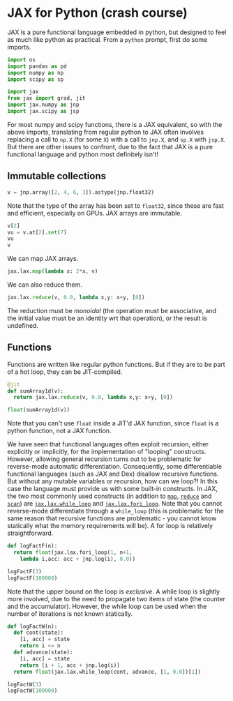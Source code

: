 # JAX for Python (crash course)



JAX is a pure functional language embedded in python, but designed to feel as much like python as practical. From a `python` prompt, first do some imports.
```python
import os
import pandas as pd
import numpy as np
import scipy as sp

import jax
from jax import grad, jit
import jax.numpy as jnp
import jax.scipy as jsp
```
For most numpy and scipy functions, there is a JAX equivalent, so with the above imports, translating from regular python to JAX often involves replacing a call to `np.X` (for some `X`) with a call to `jnp.X`, and `sp.X` with `jsp.X`. But there are other issues to confront, due to the fact that JAX is a pure functional language and python most definitely isn't!

## Immutable collections

```python
v = jnp.array([2, 4, 6, 3]).astype(jnp.float32)
```
Note that the type of the array has been set to `float32`, since these are fast and efficient, especially on GPUs. JAX arrays are immutable.
```python
v[2]
vu = v.at[2].set(7)
vu
v
```
We can map JAX arrays.
```python
jax.lax.map(lambda x: 2*x, v)
```
We can also reduce them.
```python
jax.lax.reduce(v, 0.0, lambda x,y: x+y, [0])
```
The reduction must be *monoidal* (the operation must be associative, and the initial value must be an identity wrt that operation), or the result is undefined.

## Functions

Functions are written like regular python functions. But if they are to be part of a hot loop, they can be JIT-compiled.
```python
@jit
def sumArray1d(v):
  return jax.lax.reduce(v, 0.0, lambda x,y: x+y, [0])

float(sumArray1d(v))
```
Note that you can't use `float` inside a JIT'd JAX function, since `float` is a python function, not a JAX function.

We have seen that functional languages often exploit recursion, either explicitly or implicitly, for the implementation of "looping" constructs. However, allowing general recursion turns out to be problematic for reverse-mode automatic differentiation. Consequently, some differentiable functional languages (such as JAX and Dex) disallow recursive functions. But without any mutable variables or recursion, how can we loop?! In this case the language must provide us with some built-in constructs. In JAX, the two most commonly used constructs (in addition to [`map`](https://jax.readthedocs.io/en/latest/_autosummary/jax.lax.map.html), [`reduce`](https://jax.readthedocs.io/en/latest/_autosummary/jax.lax.reduce.html) and [`scan`]()) are [`jax.lax.while_loop`](https://jax.readthedocs.io/en/latest/_autosummary/jax.lax.while_loop.html) and [`jax.lax.fori_loop`](https://jax.readthedocs.io/en/latest/_autosummary/jax.lax.fori_loop.html). Note that you cannot reverse-mode differentiate through a `while_loop` (this is problematic for the same reason that recursive functions are problematic - you cannot know statically what the memory requirements will be). A for loop is relatively straightforward.

```python
def logFactF(n):
  return float(jax.lax.fori_loop(1, n+1,
    lambda i,acc: acc + jnp.log(i), 0.0))

logFactF(3)
logFactF(100000)
```
Note that the upper bound on the loop is *exclusive*. A while loop is slightly more involved, due to the need to propagate two items of state (the counter and the accumulator). However, the while loop can be used when the number of iterations is not known statically.
```python
def logFactW(n):
  def cont(state):
    [i, acc] = state
    return i <= n
  def advance(state):
    [i, acc] = state
    return [i + 1, acc + jnp.log(i)]
  return float(jax.lax.while_loop(cont, advance, [1, 0.0])[1])

logFactW(3)
logFactW(100000)
```
